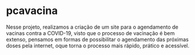 # pcavacina
Nesse projeto, realizamos a criação de um site para o agendamento de vacinas contra a COVID-19, visto que o processo de vacinação é bem extenso, pensamos em formas de possibilitar o agendamento das próximas doses pela internet, oque torna o processo mais rápido, prático e acessível.
